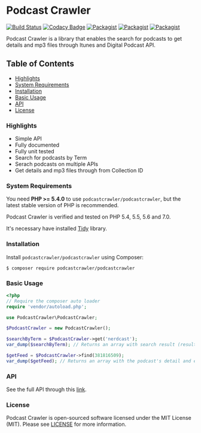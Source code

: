 # Podcast Crawler
[![Build Status](https://travis-ci.org/podcastcrawler/podcastcrawler.svg?branch=master)](https://travis-ci.org/podcastcrawler/podcastcrawler)
[![Codacy Badge](https://api.codacy.com/project/badge/Grade/7823d6165f3244f196c5df469b3be5d6)](https://www.codacy.com/app/doriansampaioneto/podcastcrawler?utm_source=github.com&amp;utm_medium=referral&amp;utm_content=podcastcrawler/podcastcrawler&amp;utm_campaign=Badge_Grade)
[![Packagist](https://img.shields.io/packagist/v/podcastcrawler/podcastcrawler.svg?maxAge=2592000)](https://packagist.org/packages/podcastcrawler/podcastcrawler)
[![Packagist](https://img.shields.io/packagist/dt/podcastcrawler/podcastcrawler.svg?maxAge=2592000)](https://packagist.org/packages/podcastcrawler/podcastcrawler)
[![Packagist](https://img.shields.io/packagist/l/podcastcrawler/podcastcrawler.svg?maxAge=2592000)](https://packagist.org/packages/podcastcrawler/podcastcrawler)

Podcast Crawler is a library that enables the search for podcasts to get details and mp3 files through Itunes and Digital Podcast API.

## Table of Contents
- [Highlights](#highlights)
- [System Requirements](#system-requirements)
- [Installation](#installation)
- [Basic Usage](#basic-usage)
- [API](#api)
- [License](#license)

### Highlights

* Simple API
* Fully documented
* Fully unit tested
* Search for podcasts by Term
* Serach podcasts on multiple APIs
* Get details and mp3 files through from Collection ID

### System Requirements

You need **PHP >= 5.4.0** to use `podcastcrawler/podcastcrawler`, but the latest stable version of PHP is recommended.

Podcast Crawler is verified and tested on PHP 5.4, 5.5, 5.6 and 7.0.

It's necessary have installed [Tidy](http://php.net/manual/pt_BR/book.tidy.php) library.

### Installation

Install `podcastcrawler/podcastcrawler` using Composer:

```
$ composer require podcastcrawler/podcastcrawler
```

### Basic Usage

```php
<?php
// Require the composer auto loader
require 'vendor/autoload.php';

use PodcastCrawler\PodcastCrawler;

$PodcastCrawler = new PodcastCrawler();

$searchByTerm = $PodcastCrawler->get('nerdcast');
var_dump($searchByTerm); // Returns an array with search result (result count and a list with podcasts)

$getFeed = $PodcastCrawler->find(381816509);
var_dump($getFeed); // Returns an array with the podcast's detail and episodes with its mp3 files.
```

### API

See the full API through this [link](http://api.podcastcrawler.com/v0.15.1-beta/index.html).

### License

Podcast Crawler is open-sourced software licensed under the MIT License (MIT). Please see [LICENSE](/LICENSE.md) for more information.
